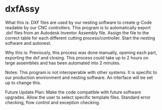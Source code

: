 # dxfAssy

What this is:
DXF files are used by our nesting software to create g-Code readable by our CNC controllers.  This program is to automatically export .dxf files from an Autodesk Inventor Assembly file.  Assign the file to the correct table for each different cutting process/controller.  Start the nesting software and autonest.

Why this is:
Previously, this process was done manually, opening each part, exporting the dxf and closing.  This process could take up to 2 hours on large assemblies and has been automated into 2 minutes.

Notes:
This program is not interoperable with other systems.  It is specific to our production environment and nesting software.  An interface will be set up to change this.

Future Update Plan:
Make the code compatible with future software upgrades.
Allow the user to select specific template files.
Standard error checking, flow control and exception checking. 
